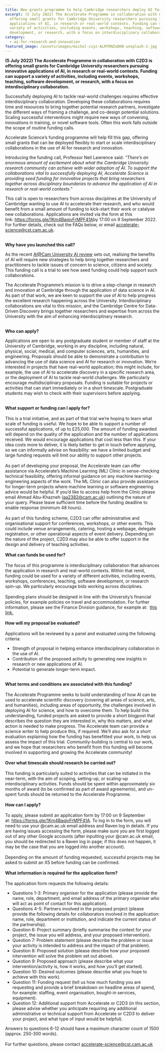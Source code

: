 ```yaml
---
title: New grants programme to help Cambridge researchers deploy AI for science
excerpt: (5 July 2022) The Accelerate Programme in collaboration with C2D3 is
  offering small grants for Cambridge University researchers pursuing innovative
  applications of AI, in research or real-world contexts. Funding can support a
  variety of activities, including events, workshops, teaching, software
  development, or research, with a focus on interdisciplinary collaboration.
category:
  - ai-for-research-and-innovation
featured_image: /assets/images/michal-czyz-ALM7RNZuDH8-unsplash-2.jpg
---
```

**(5 July 2022) The Accelerate Programme in collaboration with C2D3 is offering small grants for Cambridge University researchers pursuing innovative applications of AI, in research or real-world contexts. Funding can support a variety of activities, including events, workshops, teaching, software development, or research, with a focus on interdisciplinary collaboration.**

Successfully deploying AI to tackle real-world challenges requires effective interdisciplinary collaboration. Developing these collaborations requires time and resources to bring together potential research partners, investigate the different ways of framing a challenge, and co-design potential solutions. Scaling successful interventions might require new ways of convening, innovations in training, or novel software tools. Often this work falls outside the scope of routine funding calls.

Accelerate Science’s funding programme will help fill this gap, offering small grants that can be deployed flexibly to start or scale interdisciplinary collaborations in the use of AI for research and innovation.

Introducing the funding call, Professor Neil Lawrence said: *“There’s an enormous amount of excitement about what the Cambridge University research community can achieve with wider adoption of AI. To support the collaborations vital to successfully deploying AI, Accelerate Science is providing seed funding for innovative projects that bring researchers together across disciplinary boundaries to advance the application of AI in research or real-world contexts.”*

This call is open to researchers from across disciplines at the University of Cambridge wanting to use AI to accelerate their research, and who would benefit from a small amount of funding to kick-start their work or catalyse new collaborations. Applications are invited via the form at this link: <https://forms.gle/1Km4BaqjvFrMPF41A>by 17:00 on 9 September 2022. For further details, check out the FAQs below, or email accelerate-science@cst.cam.ac.uk.

\
**Why have you launched this call?** 

As the recent [AI@Cam University AI review](https://www.cam.ac.uk/research/aicam) sets out, realising the benefits of AI will require new strategies to help bring together researchers and practitioners to tackle issues of concern to science, citizens and society. This funding call is a trial to see how seed funding could help support such collaborations.

The Accelerate Programme’s mission is to drive a step-change in research and innovation at Cambridge through the application of data science in AI. As part of that work, we are keen to support the use of AI to help progress the excellent research happening across the University. Interdisciplinary collaborations are vital to this mission, and the Cambridge Centre for Data-Driven Discovery brings together researchers and expertise from across the University with the aim of enhancing interdisciplinary research.

\
**Who can apply?** 

Applications are open to any postgraduate student or member of staff at the University of Cambridge, working in any discipline, including natural, physical, social, medical, and computer sciences, arts, humanities, and engineering. Proposals should be able to demonstrate a contribution to advancing the use of data science and AI for research or innovation. We’re interested in projects that have real-world application; this might include, for example, the use of AI to accelerate discovery in a specific research area, or the deployment of AI to tackle real-world challenges. We particularly encourage multidisciplinary proposals. Funding is suitable for projects or activities that can start immediately or in a short timescale. Postgraduate students may wish to check with their supervisors before applying.

\
**What support or funding can I apply for?** \
\
This is a trial initiative, and as part of that trial we’re hoping to learn what scale of funding is useful. We hope to be able to support a number of successful applications, of up to £25,000. The amount of funding awarded will depend on the quality of the application and the number of applications received. We would encourage applications that cost less than this. If your idea costs more to deliver, it is likely better to get in touch before applying, so we can informally advise on feasibility: we have a limited budget and large funding requests will limit our ability to support other projects. \
\
As part of developing your proposal, the Accelerate team can offer assistance via Accelerate’s Machine Learning (ML) Clinic in sense-checking technical feasibility, offering informal guidance on any machine learning-engineering aspects of the work. The ML Clinic can also provide assistance for longer-term projects where machine learning or software engineering advice would be helpful. If you’d like to access help from the Clinic please email Ahmad Abu-Khazneh (aa2382@cam.ac.uk) outlining the nature of your query. Please leave sufficient time before the funding deadline to enable response (minimum 48 hours). \
\
As part of this funding scheme, C2D3 can offer administrative and organisational support for conferences, workshops, or other events. This could include venue arrangements, catering, hosting a webpage, delegate registration, or other operational aspects of event delivery. Depending on the nature of the project, C2D3 may also be able to offer support in the design and delivery of teaching activities. \
\
**What can funds be used for?** \
\
The focus of this programme is interdisciplinary collaboration that advances the application in research and real-world contexts. Within that remit, funding could be used for a variety of different activities, including events, workshops, conferences, teaching, software development, or research spin-up. We particularly encourage bids working across disciplines.  \
\
Spending plans should be designed in line with the University’s financial policies, for example policies on travel and accommodation. For further information, please see the Finance Division guidance, for example at:  [this link.](https://www.finance.admin.cam.ac.uk/policy-and-procedures/financial-procedures/chapter-5b-expenses-and-benefits) \
\
**How will my proposal be evaluated?** \
\
Applications will be reviewed by a panel and evaluated using the following criteria:

* Strength of proposal in helping enhance interdisciplinary collaboration in the use of AI.
* Contribution of the proposed activity to generating new insights in research or new applications of AI.
* Potential to generate longer-term impact.

\
**What terms and conditions are associated with this funding?** \
\
The Accelerate Programme seeks to build understanding of how AI can be used to accelerate scientific discovery (covering all areas of science, arts, and humanities), including areas of opportunity, the challenges involved in deploying AI for science, and how to overcome them. To help build this understanding, funded projects are asked to provide a short blogpost that describes the question they are interested in, why this matters, and what action is needed to make progress. The Accelerate team can provide a science writer to help produce this, if required. We’ll also ask for a short evaluation explaining how the funding has benefitted your work, to help us assess the impact of this trial. Community-building is central to our work, and we hope that researchers who benefit from this funding will become involved in supporting and growing the Accelerate community!  \
\
**Over what timescale should research be carried out?** \
\
This funding is particularly suited to activities that can be initiated in the near-term, with the aim of scoping, setting-up, or scaling-up interdisciplinary activities. Funds should be spent within approximately six months of award (to be confirmed as part of award agreements), and un-spent funds should be returned to the Accelerate Programme. \
\
**How can I apply?** \
\
To apply, please submit an application form by 17:00 on 9 September at: <https://forms.gle/1Km4BaqjvFrMPF41A>. To log in to the form, you will need to use your @cam.ac.uk email address and Raven log in details. If you are having issues accessing the form, please make sure you are first logged out of any other Google accounts (after inputting your @cam.ac.uk email, you should be redirected to a Raven log in page; if this does not happen, it may be the case that you are logged into another account). \
\
Depending on the amount of funding requested, successful projects may be asked to submit an X5 before funding can be confirmed.  \
\
**What information is required for the application form?** \
\
The application form requests the following details:

* Questions 1-3: Primary organiser for the application (please provide the name, role, department, and email address of the primary organiser who will act as point of contact for this application).
* Questions 4-5: Partners involved in the proposed project (please provide the following details for collaborators involved in the application: name, role, department or institution, and indicate the current status of the partnership).
* Question 6: Project summary (briefly summarise the context for your project, the issue you will address, and your proposed intervention).
* Question 7: Problem statement (please describe the problem or issue your activity is intended to address and the impact of that problem).
* Question 8: Proposed solution (please describe how your proposed intervention will solve the problem set out above).
* Question 9: Proposed approach (please describe what your intervention/activity is, how it works, and how you’ll get started).
* Question 10: Desired outcomes (please describe what you hope to achieve with this work).
* Question 11: Funding request (tell us how much funding you are requesting and provide a brief breakdown on headline areas of spend, for example: staffing, event organisation, bought-in services, equipment).
* Question 12: Additional support from Accelerate or C2D3 (in this section, please advise whether you anticipate requiring any additional administrative or technical support from Accelerate or C2D3 to deliver your project, and what type of input would be helpful).

Answers to questions 6-12 should have a maximum character count of 1500 (approx. 250-300 words). \
\
For further questions, please contact accelerate-science@cst.cam.ac.uk